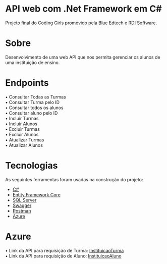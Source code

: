<h1>API web com .Net Framework em C#</h1>
<p>Projeto final do Coding Girls promovido pela Blue Edtech e RDI Software.</p>


# Sobre
<p>Desenvolvimento de uma web API que nos permita gerenciar os alunos de uma instituição de ensino.</p>

# Endpoints
<p>
 •  Consultar Todas as Turmas </br> 
 •  Consultar Turma pelo ID </br> 
 •  Consultar todos os alunos </br> 
 •  Consultar aluno pelo ID </br> 
 •  Incluir Turmas </br> 
 •  Incluir Alunos </br> 
 •  Excluir Turmas </br> 
 •  Excluir Alunos </br> 
 •  Atualizar Turmas </br> 
 •  Atualizar Alunos </br> 
</p>

# Tecnologias
<p>As seguintes ferramentas foram usadas na construção do projeto:

- [C#](https://docs.microsoft.com/pt-br/dotnet/csharp/)
- [Entity Framework Core](https://docs.microsoft.com/pt-br/ef/core/)
- [SQL Server](https://www.microsoft.com/pt-br/sql-server/sql-server-downloads)
- [Swagger](https://swagger.io/)
- [Postman](https://www.postman.com/)
- [Azure](https://azure.microsoft.com/pt-br/)

# Azure
<p>

•  Link da API para requisição de Turma: [InstituicaoTurma](https://instituicao20220704163344.azurewebsites.net/api/turma)  </br>
•  Link da API para requisição de Aluno: [InstituicaoAluno](https://instituicao20220704163344.azurewebsites.net/api/aluno)  </br>

</p>

